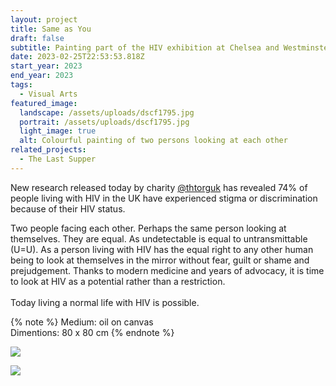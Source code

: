```yaml
---
layout: project
title: Same as You
draft: false
subtitle: Painting part of the HIV exhibition at Chelsea and Westminster Hospital
date: 2023-02-25T22:53:53.818Z
start_year: 2023
end_year: 2023
tags:
  - Visual Arts
featured_image:
  landscape: /assets/uploads/dscf1795.jpg
  portrait: /assets/uploads/dscf1795.jpg
  light_image: true
  alt: Colourful painting of two persons looking at each other
related_projects:
  - The Last Supper
---
```

New research released today by charity [@thtorguk](https://www.instagram.com/thtorguk/) has revealed 74% of people living with HIV in the UK have experienced stigma or discrimination because of their HIV status.

Two people facing each other. Perhaps the same person looking at themselves. They are equal. As undetectable is equal to untransmittable (U=U). As a person living with HIV has the equal right to any other human being to look at themselves in the mirror without fear, guilt or shame and prejudgement. Thanks to modern medicine and years of advocacy, it is time to look at HIV as a potential rather than a restriction.\
\
Today living a normal life with HIV is possible.

{% note %}
Medium: oil on canvas\
Dimentions: 80 x 80 cm
{% endnote %}

![](/assets/uploads/dscf1826.jpg)

![](/assets/uploads/dscf1882.jpg)